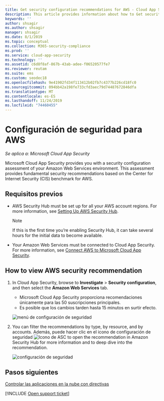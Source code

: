 ```yaml
---
title: Get security configuration recommendations for AWS - Cloud App Security | Microsoft Docs
description: This article provides information about how to Get security configuration recommendations in Cloud App Security by integrating with Amazon Web Services.
keywords: ''
author: shsagir
ms.author: shsagir
manager: shsagir
ms.date: 8/1/2019
ms.topic: conceptual
ms.collection: M365-security-compliance
ms.prod: ''
ms.service: cloud-app-security
ms.technology: ''
ms.assetid: c6d8f8af-867b-43ab-adee-f06520577fe7
ms.reviewer: reutam
ms.suite: ems
ms.custom: seodec18
ms.openlocfilehash: 9e41902fd34f113412b02fb7c4377b226cd18fc0
ms.sourcegitcommit: 094bb42a198fe733cfd3aec79d74487672846dfa
ms.translationtype: MT
ms.contentlocale: es-ES
ms.lasthandoff: 11/24/2019
ms.locfileid: "74460455"
---
```

# <a name="security-configuration-for-aws"></a>Configuración de seguridad para AWS

*Se aplica a: Microsoft Cloud App Security*

Microsoft Cloud App Security provides you with a security configuration assessment of your Amazon Web Services environment. This assessment provides fundamental security recommendations based on the Center for Internet Security (CIS) benchmark for AWS.

## <a name="prerequisites"></a>Requisitos previos

- AWS Security Hub must be set up for all your AWS account regions. For more information, see [Setting Up AWS Security Hub](https://go.microsoft.com/fwlink/?linkid=2100208).
    > [!NOTE]
    > If this is the first time you’re enabling Security Hub, it can take several hours for the initial data to become available.
- Your Amazon Web Services must be connected to Cloud App Security. For more information, see [Connect AWS to Microsoft Cloud App Security](connect-aws-to-microsoft-cloud-app-security.md).

## <a name="how-to-view-aws-security-recommendation"></a>How to view AWS security recommendation

1. In Cloud App Security, browse to **Investigate** > **Security configuration**, and then select the **Amazon Web Services** tab.
    - Microsoft Cloud App Security proporciona recomendaciones únicamente para las 50 suscripciones principales.
    - Es posible que los cambios tarden hasta 15 minutos en surtir efecto.

     ![menú de configuración de seguridad](media/security-configuration-menu.png)

1. You can filter the recommendations by type, by resource, and by accounts. Además, puede hacer clic en el icono de configuración de seguridad ![Icono de ASC](./media/asc-icon.png) to open the recommendation in Amazon Security Hub for more information and to deep dive into the recommendation.

   ![configuración de seguridad](media/security-configuration-aws.png)

## <a name="next-steps"></a>Pasos siguientes 
[Controlar las aplicaciones en la nube con directivas](control-cloud-apps-with-policies.md)

[!INCLUDE [Open support ticket](includes/support.md)]  
  
